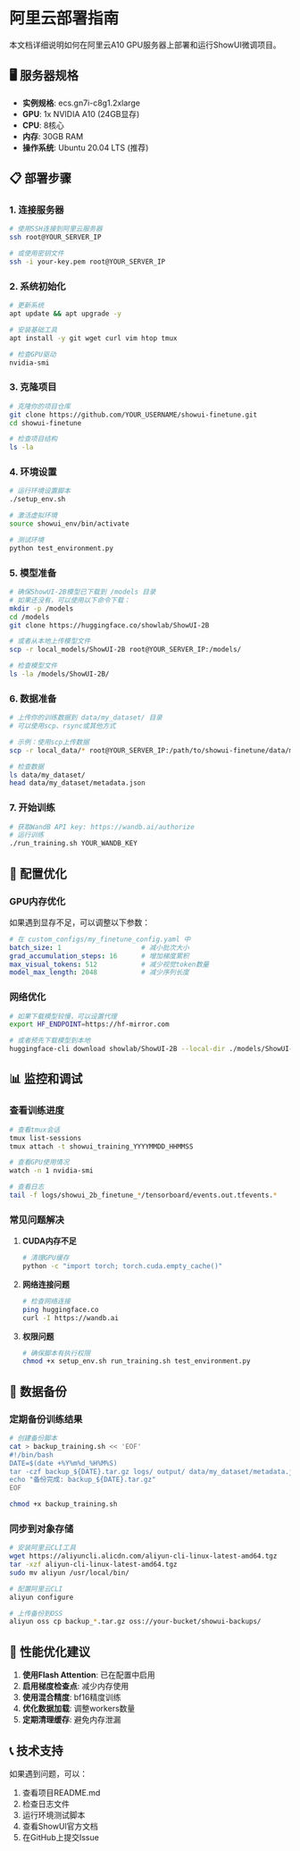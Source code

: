 # 阿里云部署指南

本文档详细说明如何在阿里云A10 GPU服务器上部署和运行ShowUI微调项目。

## 🖥️ 服务器规格

- **实例规格**: ecs.gn7i-c8g1.2xlarge
- **GPU**: 1x NVIDIA A10 (24GB显存)
- **CPU**: 8核心
- **内存**: 30GB RAM
- **操作系统**: Ubuntu 20.04 LTS (推荐)

## 📋 部署步骤

### 1. 连接服务器

```bash
# 使用SSH连接到阿里云服务器
ssh root@YOUR_SERVER_IP

# 或使用密钥文件
ssh -i your-key.pem root@YOUR_SERVER_IP
```

### 2. 系统初始化

```bash
# 更新系统
apt update && apt upgrade -y

# 安装基础工具
apt install -y git wget curl vim htop tmux

# 检查GPU驱动
nvidia-smi
```

### 3. 克隆项目

```bash
# 克隆你的项目仓库
git clone https://github.com/YOUR_USERNAME/showui-finetune.git
cd showui-finetune

# 检查项目结构
ls -la
```

### 4. 环境设置

```bash
# 运行环境设置脚本
./setup_env.sh

# 激活虚拟环境
source showui_env/bin/activate

# 测试环境
python test_environment.py
```

### 5. 模型准备

```bash
# 确保ShowUI-2B模型已下载到 /models 目录
# 如果还没有，可以使用以下命令下载：
mkdir -p /models
cd /models
git clone https://huggingface.co/showlab/ShowUI-2B

# 或者从本地上传模型文件
scp -r local_models/ShowUI-2B root@YOUR_SERVER_IP:/models/

# 检查模型文件
ls -la /models/ShowUI-2B/
```

### 6. 数据准备

```bash
# 上传你的训练数据到 data/my_dataset/ 目录
# 可以使用scp、rsync或其他方式

# 示例：使用scp上传数据
scp -r local_data/* root@YOUR_SERVER_IP:/path/to/showui-finetune/data/my_dataset/

# 检查数据
ls data/my_dataset/
head data/my_dataset/metadata.json
```

### 7. 开始训练

```bash
# 获取WandB API key: https://wandb.ai/authorize
# 运行训练
./run_training.sh YOUR_WANDB_KEY
```

## 🔧 配置优化

### GPU内存优化

如果遇到显存不足，可以调整以下参数：

```yaml
# 在 custom_configs/my_finetune_config.yaml 中
batch_size: 1                    # 减小批次大小
grad_accumulation_steps: 16      # 增加梯度累积
max_visual_tokens: 512           # 减少视觉token数量
model_max_length: 2048           # 减少序列长度
```

### 网络优化

```bash
# 如果下载模型较慢，可以设置代理
export HF_ENDPOINT=https://hf-mirror.com

# 或者预先下载模型到本地
huggingface-cli download showlab/ShowUI-2B --local-dir ./models/ShowUI-2B
```

## 📊 监控和调试

### 查看训练进度

```bash
# 查看tmux会话
tmux list-sessions
tmux attach -t showui_training_YYYYMMDD_HHMMSS

# 查看GPU使用情况
watch -n 1 nvidia-smi

# 查看日志
tail -f logs/showui_2b_finetune_*/tensorboard/events.out.tfevents.*
```

### 常见问题解决

1. **CUDA内存不足**
   ```bash
   # 清理GPU缓存
   python -c "import torch; torch.cuda.empty_cache()"
   ```

2. **网络连接问题**
   ```bash
   # 检查网络连接
   ping huggingface.co
   curl -I https://wandb.ai
   ```

3. **权限问题**
   ```bash
   # 确保脚本有执行权限
   chmod +x setup_env.sh run_training.sh test_environment.py
   ```

## 💾 数据备份

### 定期备份训练结果

```bash
# 创建备份脚本
cat > backup_training.sh << 'EOF'
#!/bin/bash
DATE=$(date +%Y%m%d_%H%M%S)
tar -czf backup_${DATE}.tar.gz logs/ output/ data/my_dataset/metadata.json
echo "备份完成: backup_${DATE}.tar.gz"
EOF

chmod +x backup_training.sh
```

### 同步到对象存储

```bash
# 安装阿里云CLI工具
wget https://aliyuncli.alicdn.com/aliyun-cli-linux-latest-amd64.tgz
tar -xzf aliyun-cli-linux-latest-amd64.tgz
sudo mv aliyun /usr/local/bin/

# 配置阿里云CLI
aliyun configure

# 上传备份到OSS
aliyun oss cp backup_*.tar.gz oss://your-bucket/showui-backups/
```

## 🚀 性能优化建议

1. **使用Flash Attention**: 已在配置中启用
2. **启用梯度检查点**: 减少内存使用
3. **使用混合精度**: bf16精度训练
4. **优化数据加载**: 调整workers数量
5. **定期清理缓存**: 避免内存泄漏

## 📞 技术支持

如果遇到问题，可以：

1. 查看项目README.md
2. 检查日志文件
3. 运行环境测试脚本
4. 查看ShowUI官方文档
5. 在GitHub上提交Issue
